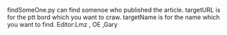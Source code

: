 findSomeOne.py can find somenoe who published the article.
targetURL is for the ptt bord which you want to craw.
targetName is for the name which you want to find.
Editor:Lmz , OE ,Gary